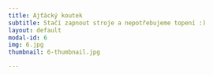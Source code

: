 ```yaml
---
title: Ajťácký koutek
subtitle: Stačí zapnout stroje a nepotřebujeme topení :)
layout: default
modal-id: 6
img: 6.jpg
thumbnail: 6-thumbnail.jpg

---
```

